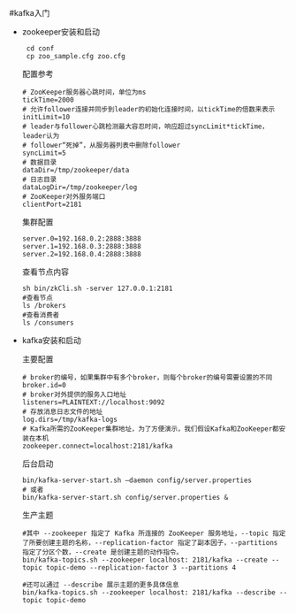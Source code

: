 #kafka入门

- zookeeper安装和启动

  ```shell
   cd conf
   cp zoo_sample.cfg zoo.cfg
  ```

  配置参考

  ```properties
  # ZooKeeper服务器心跳时间，单位为ms
  tickTime=2000
  # 允许follower连接并同步到leader的初始化连接时间，以tickTime的倍数来表示
  initLimit=10
  # leader与follower心跳检测最大容忍时间，响应超过syncLimit*tickTime，leader认为
  # follower“死掉”，从服务器列表中删除follower
  syncLimit=5
  # 数据目录
  dataDir=/tmp/zookeeper/data
  # 日志目录
  dataLogDir=/tmp/zookeeper/log
  # ZooKeeper对外服务端口
  clientPort=2181		
  ```

  集群配置

  ```properties
  server.0=192.168.0.2:2888:3888
  server.1=192.168.0.3:2888:3888
  server.2=192.168.0.4:2888:3888
  ```

  查看节点内容

  ```shell
  sh bin/zkCli.sh -server 127.0.0.1:2181 
  #查看节点
  ls /brokers
  #查看消费者
  ls /consumers
  ```

- kafka安装和启动

  主要配置

  ```properties
  # broker的编号，如果集群中有多个broker，则每个broker的编号需要设置的不同
  broker.id=0
  # broker对外提供的服务入口地址
  listeners=PLAINTEXT://localhost:9092
  # 存放消息日志文件的地址
  log.dirs=/tmp/kafka-logs
  # Kafka所需的ZooKeeper集群地址，为了方便演示，我们假设Kafka和ZooKeeper都安装在本机
  zookeeper.connect=localhost:2181/kafka
  ```

  后台启动

  ```shell
  bin/kafka-server-start.sh –daemon config/server.properties
  # 或者
  bin/kafka-server-start.sh config/server.properties &
  ```

  生产主题

  ```shell
  #其中 --zookeeper 指定了 Kafka 所连接的 ZooKeeper 服务地址，--topic 指定了所要创建主题的名称，--replication-factor 指定了副本因子，--partitions 指定了分区个数，--create 是创建主题的动作指令。
  bin/kafka-topics.sh --zookeeper localhost: 2181/kafka --create --topic topic-demo --replication-factor 3 --partitions 4
  
  #还可以通过 --describe 展示主题的更多具体信息
  bin/kafka-topics.sh --zookeeper localhost: 2181/kafka --describe --topic topic-demo
  
  ```

  

  

